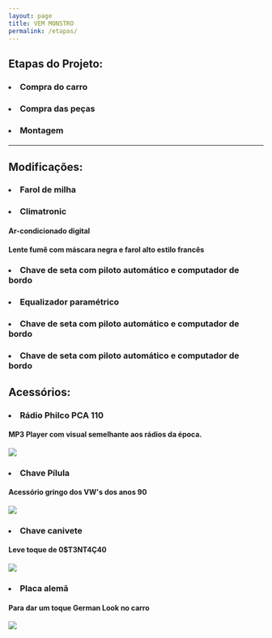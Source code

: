 ```yaml
---
layout: page
title: VEM MONSTRO
permalink: /etapas/
---
```

<h2>Etapas do Projeto:</h2>

<h3><li> Compra do carro</li></h3>
<h4><p></p></h4>
<h3><li> Compra das peças</li></h3>
<h4><p></p></h4>
<h3><li> Montagem</li></h3>
<h4><p></p></h4>

<hr/>

<h2>Modifica&ccedil;&otilde;es:</h2>

<h3><li>Farol de milha</li></h3>
<h4><p></p></h4>
<h3><li>Climatronic</li></h3>

<h4><p>Ar-condicionado digital</p></h4>


<h4><p>Lente fumê com máscara negra e farol alto estilo franc&ecirc;s</p></h4>
<h3><li>Chave de seta com piloto autom&aacute;tico e computador de bordo</li></h3>

<h4><p></p></h4>
<h3><li>Equalizador param&eacute;trico</li></h3>

<h4><p></p></h4>
<h3><li>Chave de seta com piloto autom&aacute;tico e computador de bordo</li></h3>

<h4><p></p></h4>
<h3><li>Chave de seta com piloto autom&aacute;tico e computador de bordo</li></h3>

<h4><p></p></h4>

<h2>Acessórios:</h2>

<h3><li>R&aacute;dio Philco PCA 110</li></h3>

<h4><p>MP3 Player com visual semelhante aos r&aacute;dios da &eacute;poca.</p></h4>
<img src="{{ site.url }}/assets/images/parts/radio.jpg" />

<h3><li>Chave P&iacute;lula</li></h3>

<h4><p>Acess&oacute;rio gringo dos VW's dos anos 90</p></h4>
<img src="{{ site.url }}/assets/images/parts/chave1.jpg" />

<h3><li>Chave canivete</li></h3>

<h4><p>Leve toque de 0$T3NT4&Ccedil;40</p></h4>
<img src="{{ site.url }}/assets/images/parts/chave2.jpg" />

<h3><li>Placa alem&atilde;</li></h3>

<h4><p>Para dar um toque German Look no carro</p></h4>
<img src="{{ site.url }}/assets/images/parts/placa.jpg" />
